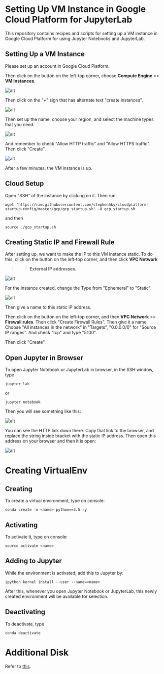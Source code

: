 # Setting Up VM Instance in Google Cloud Platform for JupyterLab

This repository contains recipes and scripts for setting up
a VM instance in Google Cloud Platform for using Jupyter
Notebooks and JupyterLab.

## Setting Up a VM Instance

Please set up an account in Google Cloud Platform.

Then click on the button on the left-top corner, choose
**Compute Engine** >> **VM Instances**.

![alt](fig/goto_vminstance.png)

Then click on the "+" sign that has alternate text "create instances".

![alt](fig/create_instance.png)

Then set up the name, choose your region, and select
the machine types that you need.

![alt](fig/create_instance2.png)

And remember to check "Allow HTTP traffic" and
"Allow HTTPS traffic". Then click "Create".

![alt](fig/create_instance3.png)

After a few minutes, the VM instance is up.

## Cloud Setup

Open "SSH" of the instance by clicking on it. Then run

```
wget 'https://raw.githubusercontent.com/stephenhky/cloudplatform-startup-config/master/gcp/gcp_startup.sh' -O gcp_startup.sh
```

and then

```
source ./gcp_startup.sh
```

## Creating Static IP and Firewall Rule

After setting up, we want to make the IP to this VM
instance static. To do this, click on the button on
the left-top corner, and then click **VPC Network**
>> **External IP addresses**.

![alt](fig/externalip.png)

For the instance created, change the Type from "Ephemeral"
to "Static".

![alt](fig/staticip.png)

Then give a name to this static IP address.

Then click on the button on the left-top corner, and then
**VPC Network** >> **Firewall rules**. Then click
"Create Firewall Rules". Then give it a name. Choose
"All instances in the network" in "Targets", "0.0.0.0/0" for
"Source IP ranges". And check "tcp" and type "5100".

Then click "Create".

## Open Jupyter in Browser

To open Jupyter Notebook or JupyterLab in browser,
in the SSH window, type

```
jupyter lab
```

or

```
jupyter notebook
```

Then you will see something like this:

![alt](fig/shellip.png)

You can see the HTTP link down there. Copy that link
to the browser, and replace the string inside bracket
with the static IP address. Then open this address on your browser
and then it is open:

![alt](fig/jupyterlab.png)


# Creating VirtualEnv

## Creating

To create a virtual environment, type on console:

```
conda create -n <name> python==3.5 -y
```

## Activating

To activate it, type on console:

```
source activate <name>
```

## Adding to Jupyter

While the environment is activated, add this to Jupyter by:

```
ipython kernel install --user --name=<name>
```

After this, whenever you open Jupyter Notebook or JupyterLab,
this newly created environment will be available for selection.

## Deactivating

To deactivate, type

```
conda deactivate
```

# Additional Disk

Refer to [this](https://cloud.google.com/compute/docs/disks/add-persistent-disk).
